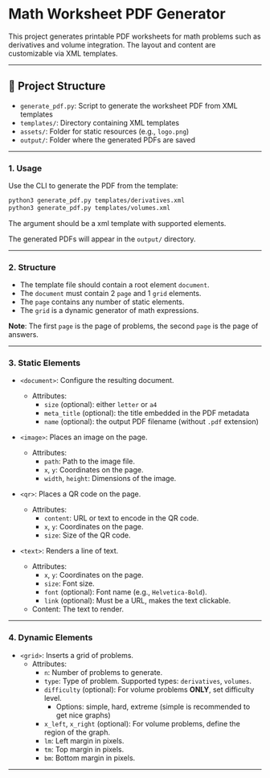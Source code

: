 # Math Worksheet PDF Generator

This project generates printable PDF worksheets for math problems such as derivatives and volume integration. The layout and content are customizable via XML templates.

---

## 🧩 Project Structure

- `generate_pdf.py`: Script to generate the worksheet PDF from XML templates
- `templates/`: Directory containing XML templates
- `assets/`: Folder for static resources (e.g., `logo.png`)
- `output/`: Folder where the generated PDFs are saved

---

### 1. Usage

Use the CLI to generate the PDF from the template:

```bash
python3 generate_pdf.py templates/derivatives.xml
python3 generate_pdf.py templates/volumes.xml
```

The argument should be a xml template with supported elements.

The generated PDFs will appear in the `output/` directory.

---

### 2. Structure

- The template file should contain a root element `document`.
- The `document` must contain 2 `page` and 1 `grid` elements.
- The `page` contains any number of static elements.
- The `grid` is a dynamic generator of math expressions.

**Note**: The first `page` is the page of problems,
the second `page` is the page of answers.


---

### 3. Static Elements
- `<document>`: Configure the resulting document.

  - Attributes:
    - `size` (optional): either `letter` or `a4`
    - `meta_title` (optional): the title embedded in the PDF metadata
    - `name` (optional): the output PDF filename (without `.pdf` extension)

- `<image>`: Places an image on the page.

  - Attributes:
    - `path`: Path to the image file.
    - `x`, `y`: Coordinates on the page.
    - `width`, `height`: Dimensions of the image.

- `<qr>`: Places a QR code on the page.

  - Attributes:
    - `content`: URL or text to encode in the QR code.
    - `x`, `y`: Coordinates on the page.
    - `size`: Size of the QR code.

- `<text>`: Renders a line of text.

  - Attributes:
    - `x`, `y`: Coordinates on the page.
    - `size`: Font size.
    - `font` (optional): Font name (e.g., `Helvetica-Bold`).
    - `link` (optional): Must be a URL, makes the text clickable.
  - Content: The text to render.
---

### 4. Dynamic Elements

- `<grid>`: Inserts a grid of problems.
  - Attributes:
    - `n`: Number of problems to generate.
    - `type`: Type of problem. Supported types: `derivatives`, `volumes`.
    - `difficulty` (optional): For volume problems **ONLY**, set difficulty level.
      - Options: simple, hard, extreme (simple is recommended to get nice graphs)
    - `x_left`, `x_right` (optional): For volume problems, define the region of the graph.
    - `lm`: Left margin in pixels.
    - `tm`: Top margin in pixels.
    - `bm`: Bottom margin in pixels.

---

